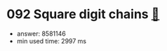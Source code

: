 092 Square digit chains [:link:](http://projecteuler.net/problem=92)  
========================

- answer: 8581146 
- min used time: 2997 ms

